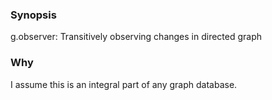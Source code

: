 ### Synopsis

g.observer: Transitively observing changes in directed graph

### Why

I assume this is an integral part of any graph database.
